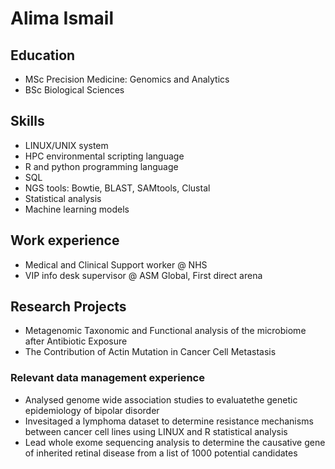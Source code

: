 # Alima Ismail 

## Education
- MSc Precision Medicine: Genomics and Analytics
- BSc Biological Sciences

## Skills
- LINUX/UNIX system
- HPC environmental scripting language
- R and python programming language
- SQL
- NGS tools: Bowtie, BLAST, SAMtools, Clustal
- Statistical analysis
- Machine learning models 

## Work experience
- Medical and Clinical Support worker @ NHS
- VIP info desk supervisor @ ASM Global, First direct arena 

## Research Projects
- Metagenomic Taxonomic and Functional analysis of the microbiome after Antibiotic Exposure
- The Contribution of Actin Mutation in Cancer Cell Metastasis

### Relevant data management experience
- Analysed genome wide association studies to evaluatethe genetic epidemiology of bipolar disorder
- Invesitaged a lymphoma dataset to determine resistance mechanisms between cancer cell lines using LINUX and R statistical analysis
- Lead whole exome sequencing analysis to determine the causative gene of inherited retinal disease from a list of 1000 potential candidates

